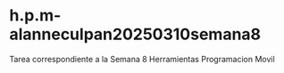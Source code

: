 # h.p.m-alanneculpan20250310semana8
 Tarea correspondiente a la Semana 8 Herramientas Programacion Movil
